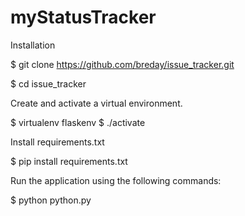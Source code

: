 # myStatusTracker

Installation

$ git clone https://github.com/breday/issue_tracker.git

$ cd issue_tracker

Create and activate a virtual environment.

 $ virtualenv flaskenv
 $ ./activate

Install requirements.txt

$ pip install requirements.txt

Run the application using the following commands:

 $ python python.py 
